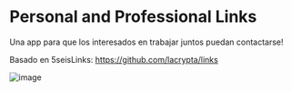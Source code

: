 # Personal and Professional Links
Una app para que los interesados en trabajar juntos puedan contactarse!

Basado en 5seisLinks: https://github.com/lacrypta/links

![image](https://github.com/5SEIS/5seisLinks/assets/18429531/5e4abe41-5011-4fc1-b2bb-efad80f7633e)

